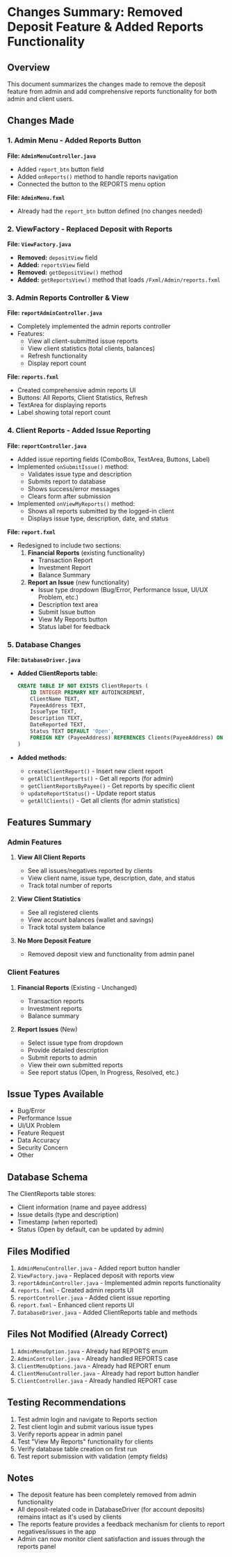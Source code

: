 # Changes Summary: Removed Deposit Feature & Added Reports Functionality

## Overview
This document summarizes the changes made to remove the deposit feature from admin and add comprehensive reports functionality for both admin and client users.

## Changes Made

### 1. Admin Menu - Added Reports Button
**File: `AdminMenuController.java`**
- Added `report_btn` button field
- Added `onReports()` method to handle reports navigation
- Connected the button to the REPORTS menu option

**File: `AdminMenu.fxml`**
- Already had the `report_btn` button defined (no changes needed)

### 2. ViewFactory - Replaced Deposit with Reports
**File: `ViewFactory.java`**
- **Removed:** `depositView` field
- **Added:** `reportsView` field
- **Removed:** `getDepositView()` method
- **Added:** `getReportsView()` method that loads `/Fxml/Admin/reports.fxml`

### 3. Admin Reports Controller & View
**File: `reportAdminController.java`**
- Completely implemented the admin reports controller
- Features:
  - View all client-submitted issue reports
  - View client statistics (total clients, balances)
  - Refresh functionality
  - Display report count

**File: `reports.fxml`**
- Created comprehensive admin reports UI
- Buttons: All Reports, Client Statistics, Refresh
- TextArea for displaying reports
- Label showing total report count

### 4. Client Reports - Added Issue Reporting
**File: `reportController.java`**
- Added issue reporting fields (ComboBox, TextArea, Buttons, Label)
- Implemented `onSubmitIssue()` method:
  - Validates issue type and description
  - Submits report to database
  - Shows success/error messages
  - Clears form after submission
- Implemented `onViewMyReports()` method:
  - Shows all reports submitted by the logged-in client
  - Displays issue type, description, date, and status

**File: `report.fxml`**
- Redesigned to include two sections:
  1. **Financial Reports** (existing functionality)
     - Transaction Report
     - Investment Report
     - Balance Summary
  2. **Report an Issue** (new functionality)
     - Issue type dropdown (Bug/Error, Performance Issue, UI/UX Problem, etc.)
     - Description text area
     - Submit Issue button
     - View My Reports button
     - Status label for feedback

### 5. Database Changes
**File: `DatabaseDriver.java`**
- **Added ClientReports table:**
  ```sql
  CREATE TABLE IF NOT EXISTS ClientReports (
      ID INTEGER PRIMARY KEY AUTOINCREMENT,
      ClientName TEXT,
      PayeeAddress TEXT,
      IssueType TEXT,
      Description TEXT,
      DateReported TEXT,
      Status TEXT DEFAULT 'Open',
      FOREIGN KEY (PayeeAddress) REFERENCES Clients(PayeeAddress) ON DELETE CASCADE
  )
  ```

- **Added methods:**
  - `createClientReport()` - Insert new client report
  - `getAllClientReports()` - Get all reports (for admin)
  - `getClientReportsByPayee()` - Get reports by specific client
  - `updateReportStatus()` - Update report status
  - `getAllClients()` - Get all clients (for admin statistics)

## Features Summary

### Admin Features
1. **View All Client Reports**
   - See all issues/negatives reported by clients
   - View client name, issue type, description, date, and status
   - Track total number of reports

2. **View Client Statistics**
   - See all registered clients
   - View account balances (wallet and savings)
   - Track total system balance

3. **No More Deposit Feature**
   - Removed deposit view and functionality from admin panel

### Client Features
1. **Financial Reports** (Existing - Unchanged)
   - Transaction reports
   - Investment reports
   - Balance summary

2. **Report Issues** (New)
   - Select issue type from dropdown
   - Provide detailed description
   - Submit reports to admin
   - View their own submitted reports
   - See report status (Open, In Progress, Resolved, etc.)

## Issue Types Available
- Bug/Error
- Performance Issue
- UI/UX Problem
- Feature Request
- Data Accuracy
- Security Concern
- Other

## Database Schema
The ClientReports table stores:
- Client information (name and payee address)
- Issue details (type and description)
- Timestamp (when reported)
- Status (Open by default, can be updated by admin)

## Files Modified
1. `AdminMenuController.java` - Added report button handler
2. `ViewFactory.java` - Replaced deposit with reports view
3. `reportAdminController.java` - Implemented admin reports functionality
4. `reports.fxml` - Created admin reports UI
5. `reportController.java` - Added client issue reporting
6. `report.fxml` - Enhanced client reports UI
7. `DatabaseDriver.java` - Added ClientReports table and methods

## Files Not Modified (Already Correct)
1. `AdminMenuOption.java` - Already had REPORTS enum
2. `AdminController.java` - Already handled REPORTS case
3. `ClientMenuOptions.java` - Already had REPORT enum
4. `ClientMenuController.java` - Already had report button handler
5. `ClientController.java` - Already handled REPORT case

## Testing Recommendations
1. Test admin login and navigate to Reports section
2. Test client login and submit various issue types
3. Verify reports appear in admin panel
4. Test "View My Reports" functionality for clients
5. Verify database table creation on first run
6. Test report submission with validation (empty fields)

## Notes
- The deposit feature has been completely removed from admin functionality
- All deposit-related code in DatabaseDriver (for account deposits) remains intact as it's used by clients
- The reports feature provides a feedback mechanism for clients to report negatives/issues in the app
- Admin can now monitor client satisfaction and issues through the reports panel